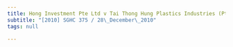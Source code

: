 ```yaml
---
title: Hong Investment Pte Ltd v Tai Thong Hung Plastics Industries (Pte) Ltd
subtitle: "[2010] SGHC 375 / 28\_December\_2010"
tags: null

---
```


